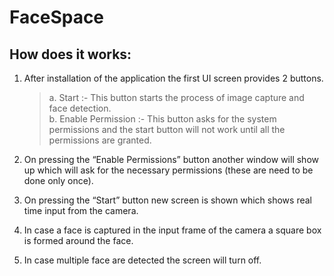# FaceSpace

## How does it works:

1. After installation of the application the first UI screen provides 2 buttons.  
   >a. Start :- This button starts the process of image capture and face detection.  
   >b. Enable Permission :- This button asks for the system permissions and the start button will not work until all the permissions are granted.
   
2. On pressing the “Enable Permissions” button  another window will show up  which will ask for the necessary permissions (these are need to be done only once).

3. On pressing the “Start” button new screen is shown which shows real time input from the camera.

4. In case a face is captured in the input frame of the camera a square box is formed around the face.

5.	In case multiple face are detected the screen will turn off.

